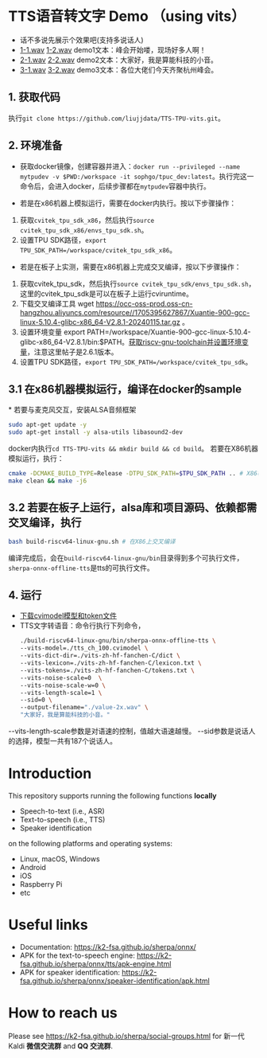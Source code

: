 # TTS语音转文字 Demo （using vits）
- 话不多说先展示个效果吧(支持多说话人)
- [1-1.wav](/Test-wav/1-1.wav) [1-2.wav](/Test-wav/1-2.wav) demo1文本：峰会开始喽，现场好多人啊！
- [2-1.wav](/Test-wav/2-1.wav) [2-2.wav](/Test-wav/2-2.wav) demo2文本：大家好，我是算能科技的小音。
- [3-1.wav](/Test-wav/3-1.wav) [3-2.wav](/Test-wav/3-2.wav) demo3文本：各位大佬们今天齐聚杭州峰会。

## 1. 获取代码
执行`git clone https://github.com/liujjdata/TTS-TPU-vits.git`。

## 2. 环境准备
- 获取docker镜像，创建容器并进入：`docker run --privileged --name mytpudev -v $PWD:/workspace -it sophgo/tpuc_dev:latest`。执行完这一命令后，会进入docker，后续步骤都在`mytpudev`容器中执行。

* 若是在x86机器上模拟运行，需要在docker内执行。按以下步骤操作：
 1. 获取`cvitek_tpu_sdk_x86`，然后执行`source cvitek_tpu_sdk_x86/envs_tpu_sdk.sh`。
 2. 设置TPU SDK路径，`export TPU_SDK_PATH=/workspace/cvitek_tpu_sdk_x86`。

* 若是在板子上实测，需要在x86机器上完成交叉编译，按以下步骤操作：
 1. 获取cvitek_tpu_sdk，然后执行`source cvitek_tpu_sdk/envs_tpu_sdk.sh`，这里的cvitek_tpu_sdk是可以在板子上运行cviruntime。
 2. 下载交叉编译工具 wget https://occ-oss-prod.oss-cn-hangzhou.aliyuncs.com/resource//1705395627867/Xuantie-900-gcc-linux-5.10.4-glibc-x86_64-V2.8.1-20240115.tar.gz 。
 3. 设置环境变量 export PATH=/workspace/Xuantie-900-gcc-linux-5.10.4-glibc-x86_64-V2.8.1/bin:$PATH。[获取riscv-gnu-toolchain并设置环境变量](https://k2-fsa.github.io/sherpa/onnx/install/riscv64-embedded-linux.html#install-toolchain)，注意这里帖子是2.6.1版本。
 4. 设置TPU SDK路径，`export TPU_SDK_PATH=/workspace/cvitek_tpu_sdk`。

## 3.1 在x86机器模拟运行，编译在docker的sample

\* 若要与麦克风交互，安装ALSA音频框架
```sh
sudo apt-get update -y
sudo apt-get install -y alsa-utils libasound2-dev
```

docker内执行`cd TTS-TPU-vits && mkdir build && cd build`。
若要在X86机器模拟运行，执行：
```sh
cmake -DCMAKE_BUILD_TYPE=Release -DTPU_SDK_PATH=$TPU_SDK_PATH .. # X86机器模拟运行
make clean && make -j6
```
## 3.2 若要在板子上运行，alsa库和项目源码、依赖都需交叉编译，执行
```sh
bash build-riscv64-linux-gnu.sh # 在X86上交叉编译
```
编译完成后，会在`build-riscv64-linux-gnu/bin`目录得到多个可执行文件，`sherpa-onnx-offline-tts`是tts的可执行文件。

## 4. 运行
- [下载cvimodel模型和token文件](https://drive.google.com/drive/folders/10X38V8oKOC2nrDw-9Aw9sKk7gNYCkXoV?usp=sharing)
- TTS文字转语音：命令行执行下列命令，
  ```sh
  ./build-riscv64-linux-gnu/bin/sherpa-onnx-offline-tts \
  --vits-model=./tts_ch_100.cvimodel \
  --vits-dict-dir=./vits-zh-hf-fanchen-C/dict \
  --vits-lexicon=./vits-zh-hf-fanchen-C/lexicon.txt \
  --vits-tokens=./vits-zh-hf-fanchen-C/tokens.txt \
  --vits-noise-scale=0  \
  --vits-noise-scale-w=0 \
  --vits-length-scale=1 \
  --sid=0 \
  --output-filename="./value-2x.wav" \
  "大家好，我是算能科技的小音。"
  ```
--vits-length-scale参数是对语速的控制，值越大语速越慢。
--sid参数是说话人的选择，模型一共有187个说话人。
# Introduction

This repository supports running the following functions **locally**

  - Speech-to-text (i.e., ASR)
  - Text-to-speech (i.e., TTS)
  - Speaker identification

on the following platforms and operating systems:

  - Linux, macOS, Windows
  - Android
  - iOS
  - Raspberry Pi
  - etc

# Useful links

- Documentation: https://k2-fsa.github.io/sherpa/onnx/
- APK for the text-to-speech engine: https://k2-fsa.github.io/sherpa/onnx/tts/apk-engine.html
- APK for speaker identification: https://k2-fsa.github.io/sherpa/onnx/speaker-identification/apk.html

# How to reach us

Please see
https://k2-fsa.github.io/sherpa/social-groups.html
for 新一代 Kaldi **微信交流群** and **QQ 交流群**.